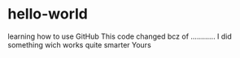 # hello-world
learning how to use GitHub
This code changed bcz of  ............
I did something wich works quite smarter
Yours
